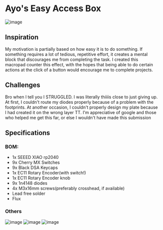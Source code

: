 # Ayo's Easy Access Box

![image](https://github.com/user-attachments/assets/c4f428b5-9aad-457a-89eb-a7f4cbc4f0a4)

## Inspiration

My motivation is partially based on how easy it is to do something. If something requires a lot of tedious, repetitive effort, it creates a mental block that discourages me from completing the task. I created this macropad counter this effect, with the hopes that being able to do certain actions at the click of a button would encourage me to complete projects.

## Challenges

Bro when I tell you I STRUGGLED. I was literally thiiiis close to just giving up. At first, I couldn't route my diodes properly because of a problem with the footprints. At another occasion, I couldn't properly design my plate because I had created it on the wrong layer TT. I'm appreciative of google and those who helped me get this far, or else I wouldn't have made this submission

## Specifications

### BOM:
* 1x SEEED XIAO rp2040
* 9x Cherry MX Switches
* 9x Black DSA Keycaps
* 1x EC11 Rotary Encoder(with switch!)
* 1x EC11 Rotary Encoder knob
* 9x 1n4148 diodes
* 4x M3x16mm screws(preferably crosshead, if available)
* Lead free solder
* Flux

### Others
![image](https://github.com/user-attachments/assets/431057c2-d7b8-4e51-9307-c02a75d23830)
![image](https://github.com/user-attachments/assets/6aedf606-355f-4428-a557-e5ee11bdc257)
![image](https://github.com/user-attachments/assets/9df1f97e-a5e0-44f7-b969-157480b5d455)


